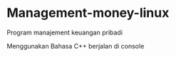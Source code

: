 # Management-money-linux
Program manajement keuangan pribadi

Menggunakan Bahasa C++
berjalan di console
